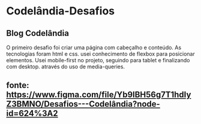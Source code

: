 <h1>Codelândia-Desafios</h1>

<h2>Blog Codelândia</h2>

<p> O primeiro desafio foi criar uma página com cabeçalho e conteúdo. As tecnologias foram html e css. usei conhecimento de flexbox para posicionar elementos. Usei mobile-first no projeto, seguindo para tablet e finalizando com desktop. através do uso de media-queries.</p>

## fonte: https://www.figma.com/file/Yb9IBH56g7T1hdIyZ3BMNO/Desafios---Codelândia?node-id=624%3A2
